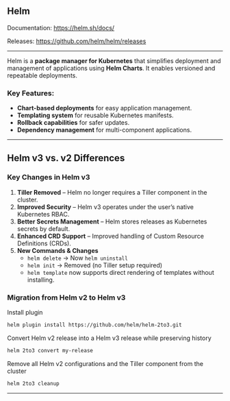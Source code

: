 ## **Helm**

Documentation: https://helm.sh/docs/

Releases: https://github.com/helm/helm/releases

---

Helm is a **package manager for Kubernetes** that simplifies deployment and management of applications using **Helm Charts**. It enables versioned and repeatable deployments.

### **Key Features:**
- **Chart-based deployments** for easy application management.
- **Templating system** for reusable Kubernetes manifests.
- **Rollback capabilities** for safer updates.
- **Dependency management** for multi-component applications.

---

## Helm v3 vs. v2 Differences

### **Key Changes in Helm v3**
1. **Tiller Removed** – Helm no longer requires a Tiller component in the cluster.
2. **Improved Security** – Helm v3 operates under the user’s native Kubernetes RBAC.
3. **Better Secrets Management** – Helm stores releases as Kubernetes secrets by default.
4. **Enhanced CRD Support** – Improved handling of Custom Resource Definitions (CRDs).
5. **New Commands & Changes**
   - `helm delete` → Now `helm uninstall`
   - `helm init` → Removed (no Tiller setup required)
   - `helm template` now supports direct rendering of templates without installing.


### **Migration from Helm v2 to Helm v3**
Install plugin
```sh
helm plugin install https://github.com/helm/helm-2to3.git
```

Convert Helm v2 release into a Helm v3 release while preserving history
```sh
helm 2to3 convert my-release
```

Remove all Helm v2 configurations and the Tiller component from the cluster
```sh
helm 2to3 cleanup
```

---
